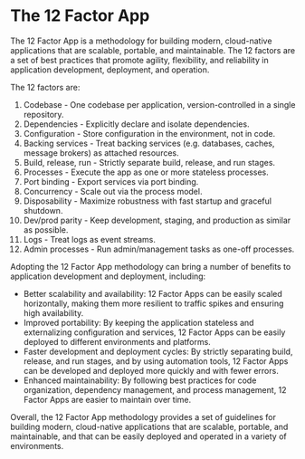 # The 12 Factor App

The 12 Factor App is a methodology for building modern, cloud-native applications that are scalable, portable, and maintainable. The 12 factors are a set of best practices that promote agility, flexibility, and reliability in application development, deployment, and operation.

The 12 factors are:

1. Codebase - One codebase per application, version-controlled in a single repository.
2. Dependencies - Explicitly declare and isolate dependencies.
3. Configuration - Store configuration in the environment, not in code.
4. Backing services - Treat backing services (e.g. databases, caches, message brokers) as attached resources.
5. Build, release, run - Strictly separate build, release, and run stages.
6. Processes - Execute the app as one or more stateless processes.
7. Port binding - Export services via port binding.
8. Concurrency - Scale out via the process model.
9. Disposability - Maximize robustness with fast startup and graceful shutdown.
10. Dev/prod parity - Keep development, staging, and production as similar as possible.
11. Logs - Treat logs as event streams.
12. Admin processes - Run admin/management tasks as one-off processes.

Adopting the 12 Factor App methodology can bring a number of benefits to application development and deployment, including:

* Better scalability and availability: 12 Factor Apps can be easily scaled horizontally, making them more resilient to traffic spikes and ensuring high availability.
* Improved portability: By keeping the application stateless and externalizing configuration and services, 12 Factor Apps can be easily deployed to different environments and platforms.
* Faster development and deployment cycles: By strictly separating build, release, and run stages, and by using automation tools, 12 Factor Apps can be developed and deployed more quickly and with fewer errors.
* Enhanced maintainability: By following best practices for code organization, dependency management, and process management, 12 Factor Apps are easier to maintain over time.

Overall, the 12 Factor App methodology provides a set of guidelines for building modern, cloud-native applications that are scalable, portable, and maintainable, and that can be easily deployed and operated in a variety of environments.
